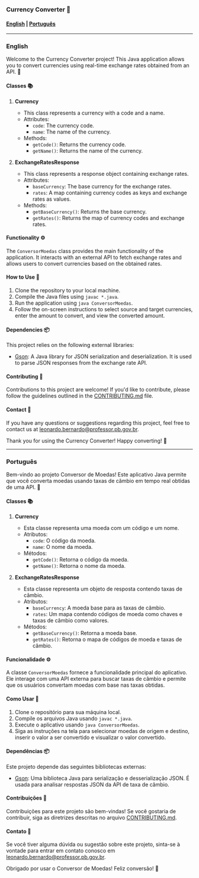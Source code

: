 ### Currency Converter 💱

#### [English](#english) | [Português](#portuguese)

---

### <a name="english"></a> English

Welcome to the Currency Converter project! This Java application allows you to convert currencies using real-time exchange rates obtained from an API. 🔄

#### Classes 📚

1. **Currency**

   - This class represents a currency with a code and a name.
   - Attributes:
     - `code`: The currency code.
     - `name`: The name of the currency.
   - Methods:
     - `getCode()`: Returns the currency code.
     - `getName()`: Returns the name of the currency.

2. **ExchangeRatesResponse**

   - This class represents a response object containing exchange rates.
   - Attributes:
     - `baseCurrency`: The base currency for the exchange rates.
     - `rates`: A map containing currency codes as keys and exchange rates as values.
   - Methods:
     - `getBaseCurrency()`: Returns the base currency.
     - `getRates()`: Returns the map of currency codes and exchange rates.

#### Functionality ⚙️

The `ConversorMoedas` class provides the main functionality of the application. It interacts with an external API to fetch exchange rates and allows users to convert currencies based on the obtained rates.

#### How to Use 🚀

1. Clone the repository to your local machine.
2. Compile the Java files using `javac *.java`.
3. Run the application using `java ConversorMoedas`.
4. Follow the on-screen instructions to select source and target currencies, enter the amount to convert, and view the converted amount.

#### Dependencies 📦

This project relies on the following external libraries:

- [Gson](https://github.com/google/gson): A Java library for JSON serialization and deserialization. It is used to parse JSON responses from the exchange rate API.

#### Contributing 🤝

Contributions to this project are welcome! If you'd like to contribute, please follow the guidelines outlined in the [CONTRIBUTING.md](CONTRIBUTING.md) file.

#### Contact 📧

If you have any questions or suggestions regarding this project, feel free to contact us at [leonardo.bernardo@professor.pb.gov.br](mailto:leonardo.bernardo@professor.pb.gov.br).

Thank you for using the Currency Converter! Happy converting! 🎉

---

### <a name="portuguese"></a> Português

Bem-vindo ao projeto Conversor de Moedas! Este aplicativo Java permite que você converta moedas usando taxas de câmbio em tempo real obtidas de uma API. 🔄

#### Classes 📚

1. **Currency**

   - Esta classe representa uma moeda com um código e um nome.
   - Atributos:
     - `code`: O código da moeda.
     - `name`: O nome da moeda.
   - Métodos:
     - `getCode()`: Retorna o código da moeda.
     - `getName()`: Retorna o nome da moeda.

2. **ExchangeRatesResponse**

   - Esta classe representa um objeto de resposta contendo taxas de câmbio.
   - Atributos:
     - `baseCurrency`: A moeda base para as taxas de câmbio.
     - `rates`: Um mapa contendo códigos de moeda como chaves e taxas de câmbio como valores.
   - Métodos:
     - `getBaseCurrency()`: Retorna a moeda base.
     - `getRates()`: Retorna o mapa de códigos de moeda e taxas de câmbio.

#### Funcionalidade ⚙️

A classe `ConversorMoedas` fornece a funcionalidade principal do aplicativo. Ele interage com uma API externa para buscar taxas de câmbio e permite que os usuários convertam moedas com base nas taxas obtidas.

#### Como Usar 🚀

1. Clone o repositório para sua máquina local.
2. Compile os arquivos Java usando `javac *.java`.
3. Execute o aplicativo usando `java ConversorMoedas`.
4. Siga as instruções na tela para selecionar moedas de origem e destino, inserir o valor a ser convertido e visualizar o valor convertido.

#### Dependências 📦

Este projeto depende das seguintes bibliotecas externas:

- [Gson](https://github.com/google/gson): Uma biblioteca Java para serialização e desserialização JSON. É usada para analisar respostas JSON da API de taxa de câmbio.

#### Contribuições 🤝

Contribuições para este projeto são bem-vindas! Se você gostaria de contribuir, siga as diretrizes descritas no arquivo [CONTRIBUTING.md](CONTRIBUTING.md).

#### Contato 📧

Se você tiver alguma dúvida ou sugestão sobre este projeto, sinta-se à vontade para entrar em contato conosco em [leonardo.bernardo@professor.pb.gov.br](mailto:leonardo.bernardo@professor.pb.gov.br).

Obrigado por usar o Conversor de Moedas! Feliz conversão! 🎉
